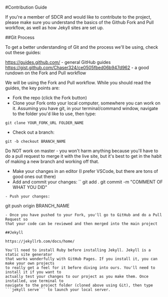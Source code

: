 #Contribution Guide

If you're a member of SDCR and would like to contribute to the project, 
please make sure you understand the basics of the Github Fork and Pull workflow, 
as well as how Jekyll sites are set up. 

##Git Process

To get a better understanding of Git and the process we'll be using, check out these guides:

https://guides.github.com/ - general GitHub guides
https://gist.github.com/Chaser324/ce0505fbed06b947d962 - a good rundown on the Fork and Pull workflow

We will be using the Fork and Pull workflow. While you should read the guides, the key points are:

- Fork the repo (click the Fork button)
- Clone your Fork onto your local computer, somewhere you can work on it. Assuming you have git, 
in your terminal/command window, navigate to the folder you'd like to use, then type:
```
git clone YOUR_FORK_URL FOLDER_NAME
```
- Check out a branch:
```
git -b checkout BRANCH_NAME
```
Do NOT work on master - you won't harm anything because you'll have to do a pull request to merge 
it with the live site, but it's best to get in the habit of making a new branch and working off that.
- Make your changes in an editor (I prefer VSCode, but there are tons of good ones out there)
- Add and commit your changes:
``
git add . 
git commit -m "COMMENT OF WHAT YOU DID"
```
- Push your changes:
```
git push origin BRANCH_NAME
```
- Once you have pushed to your Fork, you'll go to GitHub and do a Pull Request so 
that your code can be reviewed and then merged into the main project

##Jekyll

https://jekyllrb.com/docs/home/ 

You'll need to install Ruby before installing Jekyll. Jekyll is a static site generator 
that works wonderfully with GitHub Pages. If you install it, you can make your own projects 
to really get a feel for it before diving into ours. You'll need to install it if you want to 
actually test your changes to our project as you make them. Once installed, use terminal to 
navigate to the project folder (cloned above using Git), then type ```jekyll serve``` to launch your local server.